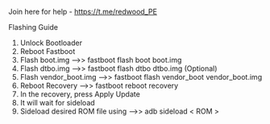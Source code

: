 
Join here for help  -  https://t.me/redwood_PE


Flashing Guide



  1. Unlock Bootloader
  2. Reboot Fastboot
  3. Flash boot.img   -->>   fastboot flash boot boot.img
  4. Flash dtbo.img   -->>   fastboot flash dtbo dtbo.img (Optional)
  5. Flash vendor_boot.img   -->>   fastboot flash vendor_boot vendor_boot.img
  6. Reboot Recovery   -->>   fastboot reboot recovery
  7. In the recovery, press Apply Update
  8. It will wait for sideload
  9. Sideload desired ROM file using   -->>   adb sideload < ROM >
